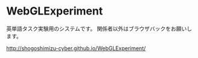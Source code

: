 # WebGLExperiment
英単語タスク実験用のシステムです。
関係者以外はブラウザバックをお願いします。

http://shogoshimizu-cyber.github.io/WebGLExperiment/
